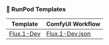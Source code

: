 ### 🍇 RunPod Templates

| Template | ComfyUI Workflow
| --- | --- |
[Flux.1-Dev](https://runpod.io/console/deploy?template=y1vexvzg7r&ref=iqi9iy8y) | [Flux.1-Dev.json](https://github.com/camenduru/runpod/blob/main/Flux.1-Dev-ComfyUI.json)
